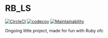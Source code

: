 # RB_LS

[![CircleCI](https://circleci.com/gh/groussel42/rb_ls.svg?style=svg)](https://circleci.com/gh/groussel42/rb_ls) [![codecov](https://codecov.io/gh/groussel42/rb_ls/branch/master/graph/badge.svg)](https://codecov.io/gh/groussel42/rb_ls) [![Maintainability](https://api.codeclimate.com/v1/badges/26e3c6210559a976bc91/maintainability)](https://codeclimate.com/github/groussel42/rb_ls/maintainability)

Ongoing little project, made for fun with Ruby ofc
